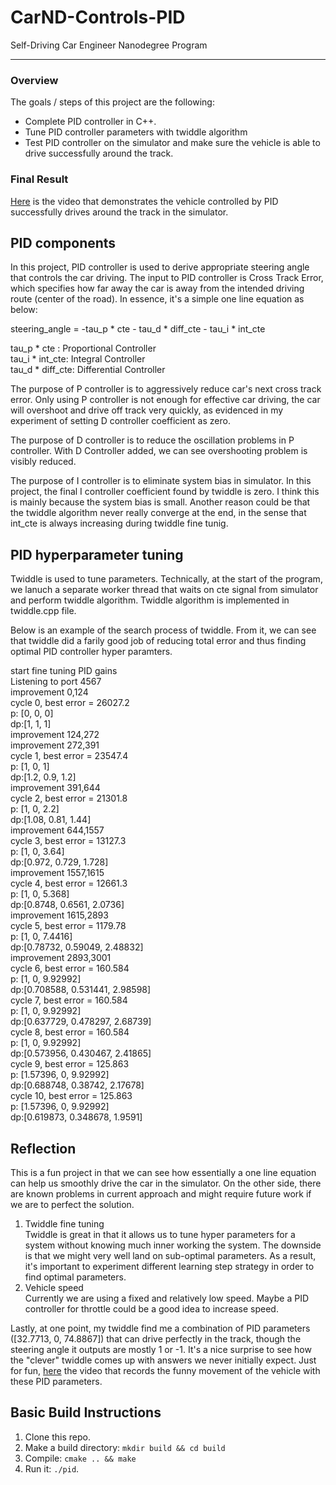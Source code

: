 # CarND-Controls-PID
Self-Driving Car Engineer Nanodegree Program

---

### Overview
The goals / steps of this project are the following:  

* Complete PID controller in C++.
* Tune PID controller parameters with twiddle algorithm
* Test PID controller on the simulator and make sure the vehicle is able to drive successfully around the track.

### Final Result

[Here](https://youtu.be/mHUyWUgT7bM) is the video that demonstrates the vehicle controlled by PID successfully drives around the track in the simulator.



## PID components

In this project, PID controller is used to derive appropriate steering angle that controls the car driving. The input to PID controller is Cross Track Error, which specifies how far away the car is away from the intended driving route (center of the road). In essence, it's a simple one line equation as below:  

steering_angle = -tau_p * cte - tau_d * diff_cte - tau_i * int_cte 

tau_p * cte : Proportional Controller  
tau_i * int_cte:  Integral Controller  
tau_d * diff_cte: Differential Controller  

The purpose of P controller is to aggressively reduce car's next cross track error. Only using P controller is not enough for effective car driving, the car will overshoot and drive off track very quickly, as evidenced in my experiment of setting D controller coefficient as zero.

The purpose of D controller is to reduce the oscillation problems in P controller. With D Controller added, we can see overshooting problem is visibly reduced.

The purpose of I controller is to eliminate system bias in simulator. In this project, the final I controller coefficient found by twiddle is zero. I think this is mainly because the system bias is small. Another reason could be that the twiddle algorithm never really converge at the end, in the sense that int_cte is always increasing during twiddle fine tunig.


## PID  hyperparameter tuning

Twiddle is used to tune parameters. Technically, at the start of the program, we lanuch a separate worker thread that waits on cte signal from simulator and perform twiddle algorithm. Twiddle algorithm is implemented in twiddle.cpp file.


Below is an example of the search process of twiddle. From it, we can see that twiddle did a farily good job of reducing total error and thus finding optimal PID controller hyper paramters.  

start fine tuning PID gains  
Listening to port 4567  
improvement 0,124  
cycle 0, best error = 26027.2  
p: [0, 0, 0]  
dp:[1, 1, 1]  
improvement 124,272  
improvement 272,391  
cycle 1, best error = 23547.4  
p: [1, 0, 1]  
dp:[1.2, 0.9, 1.2]  
improvement 391,644  
cycle 2, best error = 21301.8  
p: [1, 0, 2.2]  
dp:[1.08, 0.81, 1.44]  
improvement 644,1557  
cycle 3, best error = 13127.3  
p: [1, 0, 3.64]  
dp:[0.972, 0.729, 1.728]  
improvement 1557,1615  
cycle 4, best error = 12661.3  
p: [1, 0, 5.368]  
dp:[0.8748, 0.6561, 2.0736]  
improvement 1615,2893  
cycle 5, best error = 1179.78  
p: [1, 0, 7.4416]  
dp:[0.78732, 0.59049, 2.48832]  
improvement 2893,3001  
cycle 6, best error = 160.584  
p: [1, 0, 9.92992]  
dp:[0.708588, 0.531441, 2.98598]  
cycle 7, best error = 160.584  
p: [1, 0, 9.92992]  
dp:[0.637729, 0.478297, 2.68739]  
cycle 8, best error = 160.584  
p: [1, 0, 9.92992]  
dp:[0.573956, 0.430467, 2.41865]  
cycle 9, best error = 125.863  
p: [1.57396, 0, 9.92992]  
dp:[0.688748, 0.38742, 2.17678]  
cycle 10, best error = 125.863  
p: [1.57396, 0, 9.92992]  
dp:[0.619873, 0.348678, 1.9591]  



## Reflection

This is a fun project in that we can see how essentially a one line equation can help us smoothly drive the car in the simulator. On the other side, there are known problems in current approach and might require future work if we are to perfect the solution.

1. Twiddle fine tuning  
Twiddle is great in that it allows us to tune hyper parameters for a system without knowing much inner working the system. The downside is that we might very well land on sub-optimal parameters. As a result, it's important to experiment different learning step strategy in order to find optimal parameters.
2. Vehicle speed  
Currently we are using a fixed and relatively low speed. Maybe a PID controller for throttle could be a good idea to increase speed.


Lastly, at one point, my twiddle find me a combination of PID parameters ([32.7713, 0, 74.8867]) that can drive perfectly in the track, though the steering angle it outputs are mostly 1 or -1.  It's a nice surprise to see how the "clever" twiddle comes up with answers we never initially expect. Just for fun, [here](https://youtu.be/PIkNhLrCuQA) the video that records the funny movement of the vehicle with these PID parameters.


## Basic Build Instructions

1. Clone this repo.
2. Make a build directory: `mkdir build && cd build`
3. Compile: `cmake .. && make`
4. Run it: `./pid`. 

